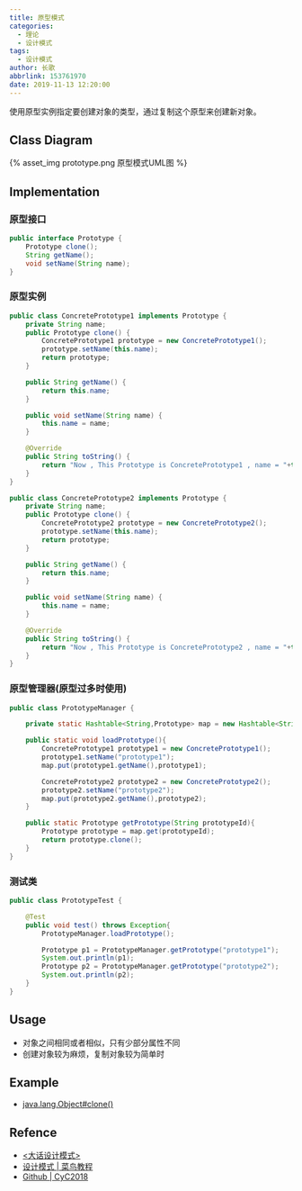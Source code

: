 ```yaml
---
title: 原型模式
categories:
  - 理论
  - 设计模式
tags:
  - 设计模式
author: 长歌
abbrlink: 153761970
date: 2019-11-13 12:20:00
---
```


使用原型实例指定要创建对象的类型，通过复制这个原型来创建新对象。
<!-- More -->

## Class Diagram
{% asset_img prototype.png 原型模式UML图 %}

## Implementation
### 原型接口
```java
public interface Prototype {
    Prototype clone();
    String getName();
    void setName(String name);
}
```

### 原型实例
```java
public class ConcretePrototype1 implements Prototype {
    private String name;
    public Prototype clone() {
        ConcretePrototype1 prototype = new ConcretePrototype1();
        prototype.setName(this.name);
        return prototype;
    }

    public String getName() {
        return this.name;
    }

    public void setName(String name) {
        this.name = name;
    }

    @Override
    public String toString() {
        return "Now , This Prototype is ConcretePrototype1 , name = "+this.name;
    }
}

public class ConcretePrototype2 implements Prototype {
    private String name;
    public Prototype clone() {
        ConcretePrototype2 prototype = new ConcretePrototype2();
        prototype.setName(this.name);
        return prototype;
    }

    public String getName() {
        return this.name;
    }

    public void setName(String name) {
        this.name = name;
    }

    @Override
    public String toString() {
        return "Now , This Prototype is ConcretePrototype2 , name = "+this.name;
    }
}
```

### 原型管理器(原型过多时使用)
```java
public class PrototypeManager {

    private static Hashtable<String,Prototype> map = new Hashtable<String, Prototype>();

    public static void loadPrototype(){
        ConcretePrototype1 prototype1 = new ConcretePrototype1();
        prototype1.setName("prototype1");
        map.put(prototype1.getName(),prototype1);

        ConcretePrototype2 prototype2 = new ConcretePrototype2();
        prototype2.setName("prototype2");
        map.put(prototype2.getName(),prototype2);
    }

    public static Prototype getPrototype(String prototypeId){
        Prototype prototype = map.get(prototypeId);
        return prototype.clone();
    }
}
```

### 测试类
```java
public class PrototypeTest {

    @Test
    public void test() throws Exception{
        PrototypeManager.loadPrototype();

        Prototype p1 = PrototypeManager.getPrototype("prototype1");
        System.out.println(p1);
        Prototype p2 = PrototypeManager.getPrototype("prototype2");
        System.out.println(p2);
    }
}
```

## Usage
- 对象之间相同或者相似，只有少部分属性不同
- 创建对象较为麻烦，复制对象较为简单时


## Example
- [java.lang.Object#clone()](http://docs.oracle.com/javase/8/docs/api/java/lang/Object.html#clone%28%29)


## Refence
- [<大话设计模式>](https://book.douban.com/subject/2334288/)
- [设计模式 | 菜鸟教程](https://www.runoob.com/design-pattern/design-pattern-tutorial.html)
- [Github | CyC2018](https://github.com/CyC2018/CS-Notes/blob/master/notes/%E8%AE%BE%E8%AE%A1%E6%A8%A1%E5%BC%8F%20-%20%E7%9B%AE%E5%BD%95.md)